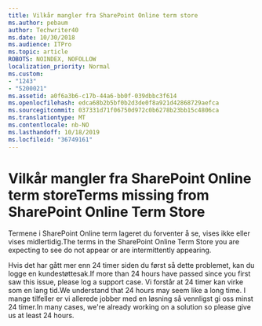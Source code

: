 ```yaml
---
title: Vilkår mangler fra SharePoint Online term store
ms.author: pebaum
author: Techwriter40
ms.date: 10/30/2018
ms.audience: ITPro
ms.topic: article
ROBOTS: NOINDEX, NOFOLLOW
localization_priority: Normal
ms.custom:
- "1243"
- "5200021"
ms.assetid: a0f6a3b6-c17b-44a6-bb0f-039dbbc3f614
ms.openlocfilehash: edca68b2b5bf0b2d3de0f8a921d42868729aefca
ms.sourcegitcommit: 037331d71f06750d972c0b6278b23bb15c4806ca
ms.translationtype: MT
ms.contentlocale: nb-NO
ms.lasthandoff: 10/18/2019
ms.locfileid: "36749161"
---
```

# <a name="terms-missing-from-sharepoint-online-term-store"></a><span data-ttu-id="361fa-102">Vilkår mangler fra SharePoint Online term store</span><span class="sxs-lookup"><span data-stu-id="361fa-102">Terms missing from SharePoint Online Term Store</span></span>

<span data-ttu-id="361fa-103">Termene i SharePoint Online term lageret du forventer å se, vises ikke eller vises midlertidig.</span><span class="sxs-lookup"><span data-stu-id="361fa-103">The terms in the SharePoint Online Term Store you are expecting to see do not appear or are intermittently appearing.</span></span>
  
<span data-ttu-id="361fa-104">Hvis det har gått mer enn 24 timer siden du først så dette problemet, kan du logge en kundestøttesak.</span><span class="sxs-lookup"><span data-stu-id="361fa-104">If more than 24 hours have passed since you first saw this issue, please log a support case.</span></span> <span data-ttu-id="361fa-105">Vi forstår at 24 timer kan virke som en lang tid.</span><span class="sxs-lookup"><span data-stu-id="361fa-105">We understand that 24 hours may seem like a long time.</span></span> <span data-ttu-id="361fa-106">I mange tilfeller er vi allerede jobber med en løsning så vennligst gi oss minst 24 timer.</span><span class="sxs-lookup"><span data-stu-id="361fa-106">In many cases, we're already working on a solution so please give us at least 24 hours.</span></span>
  
